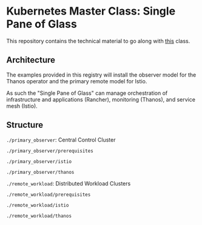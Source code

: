 # Kubernetes Master Class: Single Pane of Glass

This repository contains the technical material to go along with [this](https://info.rancher.com/kubernetes-master-class-dec8-2020) class.

## Architecture

The examples provided in this registry will install the observer model for the Thanos operator and the primary remote model for Istio.

As such the "Single Pane of Glass" can manage orchestration of infrastructure and applications (Rancher), monitoring (Thanos), and service mesh (Istio).

## Structure

`./primary_observer`: Central Control Cluster

`./primary_observer/prerequisites`

`./primary_observer/istio`

`./primary_observer/thanos`

`./remote_workload`: Distributed Workload Clusters

`./remote_workload/prerequisites`

`./remote_workload/istio`

`./remote_workload/thanos`
